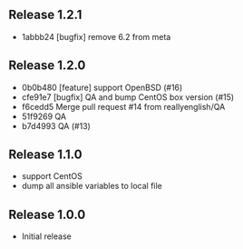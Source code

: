 ## Release 1.2.1

* 1abbb24 [bugfix] remove 6.2 from meta

## Release 1.2.0

* 0b0b480 [feature] support OpenBSD (#16)
* cfe91e7 [bugfix] QA and bump CentOS box version (#15)
* f6cedd5 Merge pull request #14 from reallyenglish/QA
* 51f9269 QA
* b7d4993 QA (#13)

## Release 1.1.0

* support CentOS
* dump all ansible variables to local file

## Release 1.0.0

* Initial release
